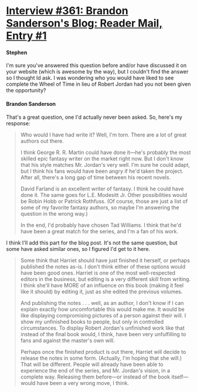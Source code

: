 # [Interview #361: Brandon Sanderson's Blog: Reader Mail, Entry #1](https://www.theoryland.com/intvmain.php?i=361#1)

#### Stephen

I'm sure you've answered this question before and/or have discussed it on your website (which is awesome by the way), but I couldn't find the answer so I thought Id ask. I was wondering who you would have liked to see complete the Wheel of Time in lieu of Robert Jordan had you not been given the opportunity?

#### Brandon Sanderson

That's a great question, one I'd actually never been asked. So, here's my response:

> Who would I have had write it? Well, I'm torn. There are a lot of great authors out there.
>
> I think George R. R. Martin could have done it—he's probably the most skilled epic fantasy writer on the market right now. But I don't know that his style matches Mr. Jordan's very well. I'm sure he could adapt, but I think his fans would have been angry if he'd taken the project. After all, there's a long gap of time between his recent novels.
>
> David Farland is an excellent writer of fantasy. I think he could have done it. The same goes for L.E. Modesitt Jr. Other possibilities would be Robin Hobb or Patrick Rothfuss. (Of course, those are just a list of some of my favorite fantasy authors, so maybe I'm answering the question in the wrong way.)
>
> In the end, I'd probably have chosen Tad Williams. I think that he'd have been a great match for the series, and I'm a fan of his work.

I think I'll add this part for the blog post. It's not the same question, but some have asked similar ones, so I figured I'd get to it here.

> Some think that Harriet should have just finished it herself, or perhaps published the notes as-is. I don't think either of these options would have been good ones. Harriet is one of the most well-respected editors in the business, but editing is a very different skill from writing. I think she'll have MORE of an influence on this book (making it feel like it should) by editing it, just as she edited the previous volumes.
>
> And publishing the notes . . . well, as an author, I don't know if I can explain exactly how uncomfortable this would make me. It would be like displaying compromising pictures of a person against their will. I show my unfinished books to people, but only in controlled circumstances. To display Robert Jordan's unfinished work like that instead of the final book would, I think, have been very unfulfilling to fans and against the master's own will.
>
> Perhaps once the finished product is out there, Harriet will decide to release the notes in some form. (Actually, I'm hoping that she will.) That will be different. People will already have been able to experience the end of the series, and Mr. Jordan's vision, in a complete way. Releasing them before—or instead of the book itself—would have been a very wrong move, I think.

